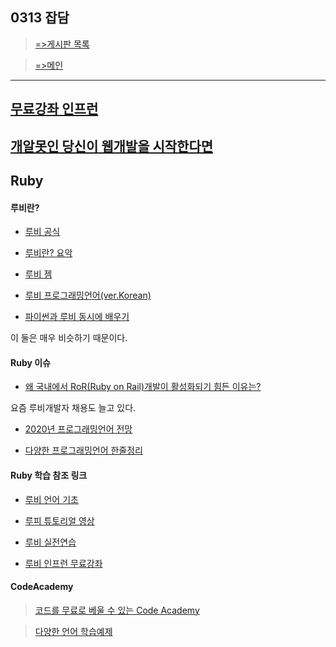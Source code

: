 ## 0313 잡담

> [=>게시판 목록](https://greeense.github.io/Board/board_reademe.html)

> [=>메인](https://greeense.github.io/)

-----------------------------------------------------
## [무료강좌 인프런](https://www.inflearn.com/courses?s=python)

## [개알못인 당신이 웹개발을 시작한다면](https://medium.com/happyprogrammer-in-jeju/%EA%B0%9C%EC%95%8C%EB%AA%BB%EC%9D%B8-%EB%8B%B9%EC%8B%A0%EC%9D%B4-%EC%9B%B9%EA%B0%9C%EB%B0%9C%EC%9D%84-%EC%8B%9C%EC%9E%91%ED%95%9C%EB%8B%A4%EB%A9%B4-1-9415c014a130)

## Ruby

#### 루비란?

- [루비 공식](https://www.ruby-lang.org/ko/about/)

- [루비란? 요악](https://kyunni22.tistory.com/9)

- [루비 젬](https://rubygems.org/)

- [루비 프로그래밍언어(ver.Korean)](http://ruby-korea.github.io/)

- [파이썬과 루비 동시에 배우기](https://opentutorials.org/course/1750)

이 둘은 매우 비슷하기 때문이다.


#### Ruby 이슈

- [왜 국내에서 RoR(Ruby on Rail)개발이 활성화되기 힘든 이유는?](https://www.slipp.net/questions/101)

요즘 루비개발자 채용도 늘고 있다.

- [2020년 프로그래밍언어 전망](https://ifuwanna.tistory.com/203)

- [다양한 프로그래밍언어 한줄정리](http://www.itworld.co.kr/news/108698?page=0,1)

#### Ruby 학습 참조 링크

- [루비 언어 기초](https://nolboo.kim/blog/2015/05/03/ruby-basic/)

- [루피 튜토리얼 영상](https://www.opentutorials.org/course/2834/16498)

- [루비 실전연습](https://edu.goorm.io/learn/lecture/2011/%EB%B0%94%EB%A1%9C-%EC%8B%A4%ED%96%89%ED%95%B4%EB%B3%B4%EB%A9%B4%EC%84%9C-%EB%B0%B0%EC%9A%B0%EB%8A%94-ruby/lesson/79324/ruby%EB%9E%80)

- [루비 인프런 무료강좌](https://www.inflearn.com/course/ruby-coin)


#### CodeAcademy

> [코드를 무료로 베울 수 있는 Code Academy](https://www.codecademy.com/)

> [다양한 언어 학습예제](http://www.tutorialspoint.com/ruby/ruby_blocks.htm)


